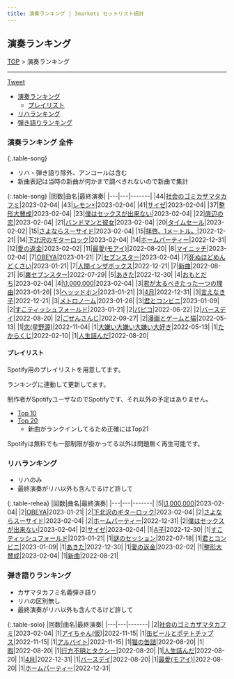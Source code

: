 ```yaml
---
title: 演奏ランキング | 3markets セットリスト統計
---
```

## 演奏ランキング


[TOP](/setlist/) > 演奏ランキング

___

 <a href="https://twitter.com/share?ref_src=twsrc%5Etfw" data-text="3markets[ ]セットリスト > 演奏ランキング" class="twitter-share-button" data-via="3markets" data-hashtags="3markets" data-related="3markets" data-show-count="false">Tweet</a>

* [演奏ランキング](#演奏ランキング)
    * [プレイリスト](#プレイリスト)
* [リハランキング](#リハランキング)
* [弾き語りランキング](#弾き語りランキング)


### 演奏ランキング 全件

{:.table-song}

* リハ・弾き語り除外、アンコールは含む
* 新曲表記は当時の新曲が何かまで調べきれないので新曲で集計

{:.table-song}
|回数|曲名|最終演奏|
|---|---|-------|
|44|[社会のゴミカザマタカフミ](song002.html)|2023-02-04|
|43|[レモン×](song003.html)|2023-02-04|
|41|[サイゼ](song004.html)|2023-02-04|
|37|[整形大賛成](song005.html)|2023-02-04|
|23|[僕はセックスが出来ない](song006.html)|2023-02-04|
|22|[底辺の恋](song008.html)|2023-02-04|
|21|[バンドマンと彼女](song009.html)|2023-02-04|
|20|[タイムセール](song007.html)|2023-02-02|
|15|[さよならスーサイド](song013.html)|2023-02-04|
|15|[拝啓、1メートル。](song010.html)|2022-12-21|
|14|[下北沢のギターロック](song015.html)|2023-02-04|
|14|[ホームパーティー](song011.html)|2022-12-31|
|12|[愛の返金](song012.html)|2023-02-02|
|11|[最愛(モアイ)](song014.html)|2022-08-20|
|8|[マイニッチ](song046.html)|2023-02-04|
|7|[OBEYA](song021.html)|2023-01-21|
|7|[セブンスター](song020.html)|2023-02-04|
|7|[死ぬほどめんどくさい](song018.html)|2023-01-21|
|7|[人間インザボックス](song016.html)|2022-12-21|
|7|[新曲](song001.html)|2022-08-21|
|6|[裏セブンスター](song017.html)|2022-07-29|
|5|[あきた](song019.html)|2022-12-30|
|4|[おもとだち](song033.html)|2023-02-04|
|4|[\1,000,000](song022.html)|2023-02-04|
|3|[君が太るべきたった一つの理由](song034.html)|2023-01-26|
|3|[ヘッッドホン](song030.html)|2023-01-21|
|3|[4月](song029.html)|2022-12-31|
|3|[言えなき子](song027.html)|2022-12-21|
|3|[メトロノーム](song025.html)|2023-01-26|
|3|[君とコンビニ](song024.html)|2023-01-09|
|2|[すこティッシュフォールド](song045.html)|2023-01-21|
|2|[パピコ](song036.html)|2022-06-22|
|2|[バースデイ](song028.html)|2022-08-20|
|2|[ごぜんさんじ](song026.html)|2022-09-27|
|2|[漫画とゲームと猫](song023.html)|2022-05-13|
|1|[恋(星野源)](song037.html)|2022-11-04|
|1|[大嫌い大嫌い大嫌い大好き](song035.html)|2022-05-13|
|1|[たからくじ](song032.html)|2022-02-10|
|1|[人生詰んだ](song031.html)|2022-08-20|


#### プレイリスト

Spotify用のプレイリストを用意してます。

ランキングに連動して更新してます。

制作者がSpotifyユーザなのでSpotifyです、それ以外の予定はありません。

* [Top 10](https://open.spotify.com/playlist/2k4rxGfOCIWZhr0lHnA0Yf)
* [Top 20](https://open.spotify.com/playlist/00msjQPDjFaoAm6IIEM2ka)
    * 新曲がランクインしてるため正確にはTop21

Spotifyは無料でも一部制限が掛かってる以外は問題無く再生可能です。

### リハランキング

* リハのみ
* 最終演奏がリハ以外も含んでるけど許して


{:.table-rehea}
|回数|曲名|最終演奏|
|---|---|-------|
|5|[\1,000,000](song022.html)|2023-02-04|
|2|[OBEYA](song021.html)|2023-01-21|
|2|[下北沢のギターロック](song015.html)|2023-02-04|
|2|[さよならスーサイド](song013.html)|2023-02-04|
|2|[ホームパーティー](song011.html)|2022-12-31|
|2|[僕はセックスが出来ない](song006.html)|2023-02-04|
|2|[サイゼ](song004.html)|2023-02-04|
|1|[A子](song047.html)|2022-12-30|
|1|[すこティッシュフォールド](song045.html)|2023-01-21|
|1|[謎のセッション](song038.html)|2022-07-18|
|1|[君とコンビニ](song024.html)|2023-01-09|
|1|[あきた](song019.html)|2022-12-30|
|1|[愛の返金](song012.html)|2023-02-02|
|1|[整形大賛成](song005.html)|2023-02-04|
|1|[新曲](song001.html)|2022-08-21|


### 弾き語りランキング

* カザマタカフミ名義弾き語り
* リハの区別無し
* 最終演奏がリハ以外も含んでるけど許して


{:.table-solo}
|回数|曲名|最終演奏|
|---|---|-------|
|2|[社会のゴミカザマタカフミ](song002.html)|2023-02-04|
|1|[アイちゃん(仮)](song044.html)|2022-11-15|
|1|[缶ビールとポテトチップス](song043.html)|2022-11-15|
|1|[アルバイト](song042.html)|2022-11-15|
|1|[猫の缶詰](song041.html)|2022-08-20|
|1|[暇](song040.html)|2022-08-20|
|1|[行方不明とタクシー](song039.html)|2022-08-20|
|1|[人生詰んだ](song031.html)|2022-08-20|
|1|[4月](song029.html)|2022-12-31|
|1|[バースデイ](song028.html)|2022-08-20|
|1|[最愛(モアイ)](song014.html)|2022-08-20|
|1|[ホームパーティー](song011.html)|2022-12-31|


<script src="https://cdnjs.cloudflare.com/ajax/libs/jquery/3.6.1/jquery.min.js" integrity="sha512-aVKKRRi/Q/YV+4mjoKBsE4x3H+BkegoM/em46NNlCqNTmUYADjBbeNefNxYV7giUp0VxICtqdrbqU7iVaeZNXA==" crossorigin="anonymous" referrerpolicy="no-referrer"></script>
<script src="https://cdnjs.cloudflare.com/ajax/libs/jquery.tablesorter/2.31.3/js/jquery.tablesorter.min.js" integrity="sha512-qzgd5cYSZcosqpzpn7zF2ZId8f/8CHmFKZ8j7mU4OUXTNRd5g+ZHBPsgKEwoqxCtdQvExE5LprwwPAgoicguNg==" crossorigin="anonymous" referrerpolicy="no-referrer"></script>
<link rel="stylesheet" href="https://cdnjs.cloudflare.com/ajax/libs/jquery.tablesorter/2.31.3/css/theme.default.min.css" integrity="sha512-wghhOJkjQX0Lh3NSWvNKeZ0ZpNn+SPVXX1Qyc9OCaogADktxrBiBdKGDoqVUOyhStvMBmJQ8ZdMHiR3wuEq8+w==" crossorigin="anonymous" referrerpolicy="no-referrer" />
<script>
$(function() {
    $(".table-song").tablesorter();
    $(".table-rehea").tablesorter();
    $(".table-solo").tablesorter();
});
</script>

<script async src="https://platform.twitter.com/widgets.js" charset="utf-8"></script>